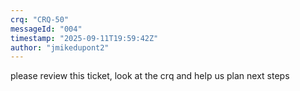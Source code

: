 ```yaml
---
crq: "CRQ-50"
messageId: "004"
timestamp: "2025-09-11T19:59:42Z"
author: "jmikedupont2"
---
```


please review this ticket, look at the crq and help us plan next steps
